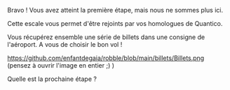 Bravo ! Vous avez atteint la première étape, mais nous ne sommes plus ici.

Cette escale vous permet d'être rejoints par vos homologues de Quantico.

Vous récupérez ensemble une série de billets dans une consigne de l'aéroport. A vous de choisir le bon vol !

https://github.com/enfantdegaia/robble/blob/main/billets/Billets.png (pensez à ouvrir l'image en entier ;) )

Quelle est la prochaine étape ?
